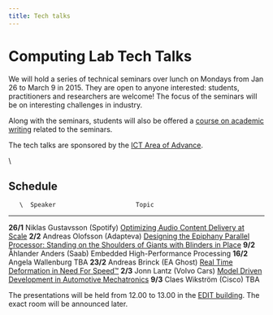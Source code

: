 ```yaml
---
title: Tech talks
---
```




# Computing Lab Tech Talks

We will hold a series of technical seminars over lunch on Mondays from Jan 26 to March 9 in 2015. They are open to anyone interested: students, practitioners and researchers are welcome! The focus of the seminars will be on interesting challenges in industry.

Along with the seminars, students will also be offered a [course on academic writing](http://www.cse.chalmers.se/~laurako/links/CCTT.html) related to the seminars.

The tech talks are sponsored by the [ICT Area of Advance](http://www.chalmers.se/en/areas-of-advance/ict/Pages/default.aspx).

\



## Schedule

       \  Speaker                      Topic
--------  -------                      ----
**26/1**  Niklas Gustavsson (Spotify)  [Optimizing Audio Content Delivery at Scale](abstracts.html#gustavsson)
 **2/2**  Andreas Olofsson (Adapteva)  [Designing the Epiphany Parallel Processor: Standing on the Shoulders of Giants with Blinders in Place](abstracts.html#olofsson)
 **9/2**  Åhlander Anders (Saab)       Embedded High-Performance Processing
**16/2**  Angela Wallenburg            TBA
**23/2**  Andreas Brinck (EA Ghost)    [Real Time Deformation in Need For Speed™](abstracts.html#brinck)
 **2/3**  Jonn Lantz (Volvo Cars)      [Model Driven Development in Automotive Mechatronics](abstracts.html#lantz)
 **9/3**  Claes Wikström (Cisco)       TBA

The presentations will be held from 12.00 to 13.00 in the [EDIT building](http://maps.chalmers.se/#4009427d-076f-46ff-ad75-f90cff5919fb). The exact room will be announced later.

